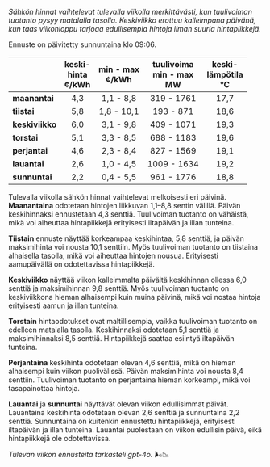 *Sähkön hinnat vaihtelevat tulevalla viikolla merkittävästi, kun tuulivoiman tuotanto pysyy matalalla tasolla. Keskiviikko erottuu kalleimpana päivänä, kun taas viikonloppu tarjoaa edullisempia hintoja ilman suuria hintapiikkejä.*

Ennuste on päivitetty sunnuntaina klo 09:06.

|              | keski-<br>hinta<br>¢/kWh | min - max<br>¢/kWh | tuulivoima<br>min - max<br>MW | keski-<br>lämpötila<br>°C |
|:-------------|:----------------:|:----------------:|:-------------:|:-------------:|
| **maanantai** |       4,3        |     1,1 - 8,8    |   319 - 1761  |      17,7     |
| **tiistai**   |       5,8        |     1,8 - 10,1   |   193 - 871   |      18,6     |
| **keskiviikko** |     6,0        |     3,1 - 9,8    |   409 - 1071  |      19,3     |
| **torstai**   |       5,1        |     3,3 - 8,5    |   688 - 1183  |      19,6     |
| **perjantai** |       4,6        |     2,3 - 8,4    |   827 - 1569  |      19,1     |
| **lauantai**  |       2,6        |     1,0 - 4,5    |   1009 - 1634 |      19,2     |
| **sunnuntai** |       2,2        |     0,4 - 5,5    |   961 - 1776  |      18,8     |

Tulevalla viikolla sähkön hinnat vaihtelevat melkoisesti eri päivinä. **Maanantaina** odotetaan hintojen liikkuvan 1,1–8,8 sentin välillä. Päivän keskihinnaksi ennustetaan 4,3 senttiä. Tuulivoiman tuotanto on vähäistä, mikä voi aiheuttaa hintapiikkejä erityisesti iltapäivän ja illan tunteina.

**Tiistain** ennuste näyttää korkeampaa keskihintaa, 5,8 senttiä, ja päivän maksimihinta voi nousta 10,1 senttiin. Myös tuulivoiman tuotanto on tiistaina alhaisella tasolla, mikä voi aiheuttaa hintojen nousua. Erityisesti aamupäivällä on odotettavissa hintapiikkejä.

**Keskiviikko** näyttää viikon kalleimmalta päivältä keskihinnan ollessa 6,0 senttiä ja maksimihinnan 9,8 senttiä. Myös tuulivoiman tuotanto on keskiviikkona hieman alhaisempi kuin muina päivinä, mikä voi nostaa hintoja erityisesti aamun ja illan tunteina.

**Torstain** hintaodotukset ovat maltillisempia, vaikka tuulivoiman tuotanto on edelleen matalalla tasolla. Keskihinnaksi odotetaan 5,1 senttiä ja maksimihinnaksi 8,5 senttiä. Hintapiikkejä saattaa esiintyä iltapäivän tunteina.

**Perjantaina** keskihinta odotetaan olevan 4,6 senttiä, mikä on hieman alhaisempi kuin viikon puolivälissä. Päivän maksimihinta voi nousta 8,4 senttiin. Tuulivoiman tuotanto on perjantaina hieman korkeampi, mikä voi tasapainottaa hintoja.

**Lauantai** ja **sunnuntai** näyttävät olevan viikon edullisimmat päivät. Lauantaina keskihinta odotetaan olevan 2,6 senttiä ja sunnuntaina 2,2 senttiä. Sunnuntaina on kuitenkin ennustettu hintapiikkejä, erityisesti iltapäivän ja illan tunteina. Lauantai puolestaan on viikon edullisin päivä, eikä hintapiikkejä ole odotettavissa.

*Tulevan viikon ennusteita tarkasteli gpt-4o.* 🌬️📉
